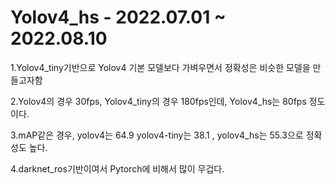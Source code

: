# Yolov4_hs - 2022.07.01 ~ 2022.08.10
1.Yolov4_tiny기반으로 Yolov4 기본 모델보다 가벼우면서 정확성은 비슷한 모델을 만들고자함

2.Yolov4의 경우 30fps, Yolov4_tiny의 경우 180fps인데, Yolov4_hs는 80fps 정도이다.

3.mAP같은 경우, yolov4는 64.9 yolov4-tiny는 38.1 , yolov4_hs는 55.3으로 정확성도 높다.

4.darknet_ros기반이여서 Pytorch에 비해서 많이 무겁다.
